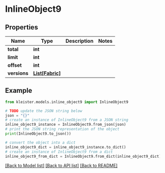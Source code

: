 # InlineObject9


## Properties

Name | Type | Description | Notes
------------ | ------------- | ------------- | -------------
**total** | **int** |  | 
**limit** | **int** |  | 
**offset** | **int** |  | 
**versions** | [**List[Fabric]**](Fabric.md) |  | 

## Example

```python
from kleister.models.inline_object9 import InlineObject9

# TODO update the JSON string below
json = "{}"
# create an instance of InlineObject9 from a JSON string
inline_object9_instance = InlineObject9.from_json(json)
# print the JSON string representation of the object
print(InlineObject9.to_json())

# convert the object into a dict
inline_object9_dict = inline_object9_instance.to_dict()
# create an instance of InlineObject9 from a dict
inline_object9_from_dict = InlineObject9.from_dict(inline_object9_dict)
```
[[Back to Model list]](../README.md#documentation-for-models) [[Back to API list]](../README.md#documentation-for-api-endpoints) [[Back to README]](../README.md)


